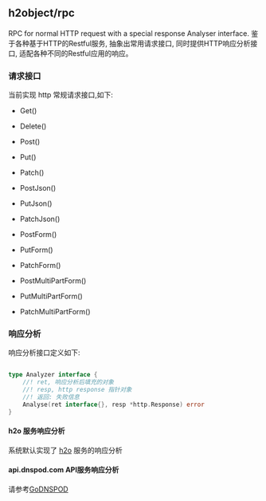 h2object/rpc
---

RPC for normal HTTP request with a special response Analyser interface.
鉴于各种基于HTTP的Restful服务, 抽象出常用请求接口, 同时提供HTTP响应分析接口, 适配各种不同的Restful应用的响应。

### 请求接口

当前实现 http 常规请求接口,如下:

*	Get()
*	Delete()
*	Post()
*	Put()
*	Patch()

*	PostJson()
*	PutJson()
*	PatchJson()

*	PostForm()
*	PutForm()
*	PatchForm()

*	PostMultiPartForm()
*	PutMultiPartForm()
*	PatchMultiPartForm()

### 响应分析

响应分析接口定义如下:

````go

type Analyzer interface {
	//! ret, 响应分析后填充的对象
	//! resp, http response 指针对象
	//! 返回: 失败信息
	Analyse(ret interface{}, resp *http.Response) error
}

````

#### h2o 服务响应分析

系统默认实现了 [h2o](https://github.com/h2object/h2o) 服务的响应分析

#### api.dnspod.com API服务响应分析

请参考[GoDNSPOD](https://github.com/h2object/GoDNSPOD)

